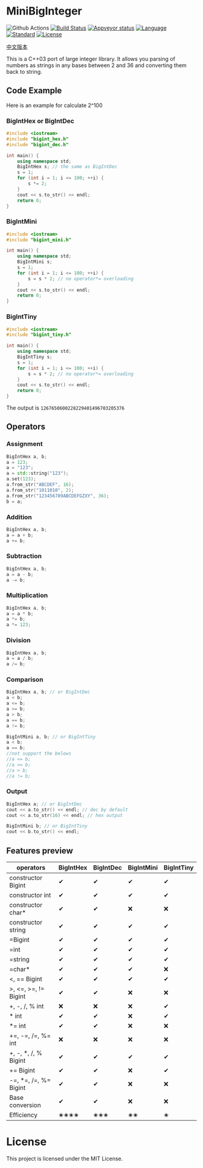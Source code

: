 # MiniBigInteger

![Github Actions] [![Build Status]][Travis CI] [![Appveyor status]][Appveyor] [![Language]](https://isocpp.org/) [![Standard]][Standard Cpp] [![License]][MIT]

[中文版本](README_cn.md)

This is a C++03 port of large integer library. It allows you parsing of numbers as strings in any bases between 2 and 36 and converting them back to string.

## Code Example

Here is an example for calculate 2^100

### BigIntHex or BigIntDec

```c++
#include <iostream>
#include "bigint_hex.h"
#include "bigint_dec.h"

int main() {
    using namespace std;
    BigIntHex s; // the same as BigIntDec
    s = 1;
    for (int i = 1; i <= 100; ++i) {
        s *= 2;
    }
    cout << s.to_str() << endl;
    return 0;
}
```

### BigIntMini

```c++
#include <iostream>
#include "bigint_mini.h"

int main() {
    using namespace std;
    BigIntMini s;
    s = 1;
    for (int i = 1; i <= 100; ++i) {
        s = s * 2; // no operator*= overloading
    }
    cout << s.to_str() << endl;
    return 0;
}
```

### BigIntTiny

```c++
#include <iostream>
#include "bigint_tiny.h"

int main() {
    using namespace std;
    BigIntTiny s;
    s = 1;
    for (int i = 1; i <= 100; ++i) {
        s = s * 2; // no operator*= overloading
    }
    cout << s.to_str() << endl;
    return 0;
}
```

The output is `1267650600228229401496703205376`

## Operators

### Assignment

```c++
BigIntHex a, b;
a = 123;
a = "123";
a = std::string("123");
a.set(123);
a.from_str("ABCDEF", 16);
a.from_str("1011010", 2);
a.from_str("123456789ABCDEFGZXY", 36);
b = a;
```

### Addition

```c++
BigIntHex a, b;
a = a + b;
a += b;
```

### Subtraction

```c++
BigIntHex a, b;
a = a - b;
a -= b;
```

### Multiplication

```c++
BigIntHex a, b;
a = a * b;
a *= b;
a *= 123;
```

### Division

```c++
BigIntHex a, b;
a = a / b;
a /= b;
```

### Comparison

```c++
BigIntHex a, b; // or BigIntDec
a < b;
a <= b;
a >= b;
a > b;
a == b;
a != b;
```

```c++
BigIntMini a, b; // or BigIntTiny
a < b;
a == b;
//not support the belows
//a <= b;
//a >= b;
//a > b;
//a != b;
```

### Output

```c++
BigIntHex a; // or BigIntDec
cout << a.to_str() << endl; // dec by default
cout << a.to_str(16) << endl; // hex output

BigIntMini b; // or BigIntTiny
cout << b.to_str() << endl;
```

## Features preview

|operators|BigIntHex|BigIntDec|BigIntMini|BigIntTiny|
|--------|---------|---------|---------|---------|
| constructor Bigint|✔|✔|✔|✔|
| constructor int|✔|✔|✔|✔|
| constructor char*|✔|✔|❌|❌|
| constructor string|✔|✔|✔|✔|
| =Bigint|✔|✔|✔|✔|
| =int   |✔|✔|✔|✔|
| =string|✔|✔|✔|✔|
| =char* |✔|✔|✔|❌|
| \<, == Bigint |✔|✔|✔|✔|
| \>, <=, >=, != Bigint |✔|✔|❌|❌|
| +, -, /, % int |❌|❌|❌|✔|
| * int |✔|✔|❌|✔|
| *= int |✔|✔|❌|❌|
| +=, -=, /=, %= int |❌|❌|❌|❌|
| +, -, *, /, % Bigint|✔|✔|✔|✔|
| += Bigint|✔|✔|❌|✔|
| -=, *=, /=, %= Bigint|✔|✔|❌|❌|
| Base conversion|✔|✔|❌|❌|
| Efficiency|✬✬✬✬|✬✬✬|✬✬|✬|

# License

This project is licensed under the MIT License.

[Github Actions]:   https://github.com/baobaobear/minibiginteger/actions/workflows/c-cpp.yml/badge.svg
[Build Status]:     https://travis-ci.com/Baobaobear/MiniBigInteger.svg?branch=main
[Travis CI]:        https://travis-ci.org/Baobaobear/MiniBigInteger
[Appveyor status]:  https://ci.appveyor.com/api/projects/status/yeu4tqao2ri3bc07?svg=true
[Appveyor]:         https://ci.appveyor.com/project/Baobaobear/minibiginteger
[Language]:         https://img.shields.io/badge/language-C++-blue.svg
[Standard]:         https://img.shields.io/badge/C++-11-orange.svg
[Standard Cpp]:     https://en.wikipedia.org/wiki/C%2B%2B#Standardization
[License]:          https://img.shields.io/badge/license-MIT-blue.svg
[MIT]:              https://opensource.org/licenses/MIT
